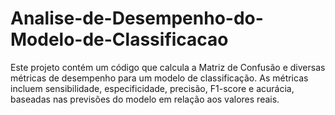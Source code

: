 # Analise-de-Desempenho-do-Modelo-de-Classificacao
Este projeto contém um código que calcula a Matriz de Confusão e diversas métricas de desempenho para um modelo de classificação. As métricas incluem sensibilidade, especificidade, precisão, F1-score e acurácia, baseadas nas previsões do modelo em relação aos valores reais.
